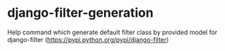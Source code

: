 django-filter-generation
========================

Help command which generate default filter class by provided model for django-filter (https://pypi.python.org/pypi/django-filter)
